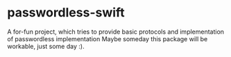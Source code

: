 # passwordless-swift

A for-fun project, which tries to provide basic protocols and implementation of passwordless implementation
Maybe someday this package will be workable, just some day :).